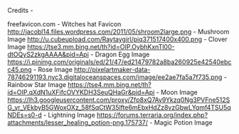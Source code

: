 Credits - 

freefavicon.com - Witches hat Favicon
http://jacobl14.files.wordpress.com/2011/05/shroom2large.png - Mushroom Image
http://u.cubeupload.com/Raytaygirl/piq371517400x400.png - Clover Image
https://tse3.mm.bing.net/th?id=OIP.OybhKxnTl00-dtOQyS2zkgAAAA&pid=Api - Dragon Egg Image
https://i.pinimg.com/originals/ed/21/47/ed21479782a8ba260925e42540ebcc45.png - Rose Image
http://pixelartmaker-data-78746291193.nyc3.digitaloceanspaces.com/image/ee2ae7fa5a7f735.png - Rainbow Star Image
https://tse4.mm.bing.net/th?id=OIP.qXdN1uXFifcOVYKDH3SeuQHaGr&pid=Api - Moon Image
https://lh3.googleusercontent.com/proxy/Zfp8xQ7Av9Ykzq0Ng3PVFne512SG_yr_VEkbyB5GWoxOXz_58fSqCtW35lfte6mEbxHdZz8vzGbwLYqmf4TSU5qNDEs=s0-d - Lightning Image
https://forums.terraria.org/index.php?attachments/lesser_healing_potion-png.175737/ - Magic Potion Image

